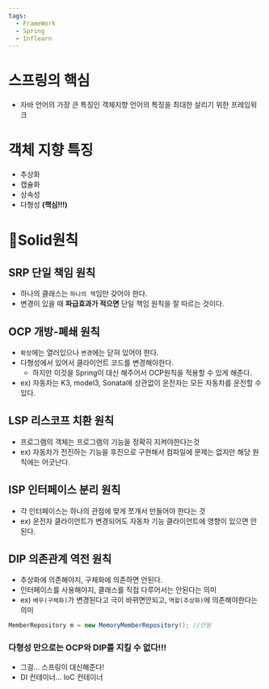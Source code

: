 ```yaml
---
tags:
  - FrameWork
  - Spring
  - Inflearn
---
```

# 스프링의 핵심
- 자바 언어의 가장 큰 특징인 객체지향 언어의 특징을 최대한 살리기 위한 프레임워크

# 객체 지향 특징
- 추상화
- 캡슐화
- 상속성
- 다형성 **(핵심!!!)**

# Solid원칙
## SRP 단일 책임 원칙
- 하나의 클래스는 `하나의 책`임만 갖어야 한다.
- 변경이 있을 때 **파급효과가 적으면** 단일 책임 원칙을 잘 따르는 것이다.

## OCP 개방-폐쇄 원칙
- `확장`에는 열러있으나 `변경`에는 닫혀 있어야 한다.
- 다형성에서 있어서 클라이언트 코드를 변경해야한다.
    - 하지만 이것을 Spring이 대신 해주어서 OCP원칙을 적용할 수 있게 해준다.
- ex) 자동차는 K3, model3, Sonata에 상관없이 운전자는 모든 자동차를 운전할 수 있다.

## LSP 리스코프 치환 원칙
- 프로그램의 객체는 프로그램의 기능을 정확히 지켜야한다는것
- ex) 자동차가 전진하는 기능을 후진으로 구현해서 컴파일에 문제는 없지만 해당 원칙에는 어긋난다.

## ISP 인터페이스 분리 원칙
- 각 인터페이스는 하나의 관점에 맞게 쪼개서 만들어야 한다는 것
- ex) 운전자 클라이언트가 변경되어도 자동차 기능 클라이언트에 영향이 있으면 안된다.

## DIP 의존관계 역전 원칙
- 추상화에 의존해야지, 구체화에 의존하면 안된다.
- 인터페이스를 사용해야지, 클래스를 직접 다루어서는 안된다는 의미
- ex) `배우(구체화)`가 변경된다고 극이 바뀌면안되고, `역할(추상화)`에 의존해야한다는 의미
```java
MemberRepository m = new MemoryMemberRepository(); //안됨
```

### 다형성 만으로는 OCP와 DIP를 지킬 수 없다!!!
- 그걸... 스프링이 대신해준다!
- DI 컨테이너... IoC 컨테이너